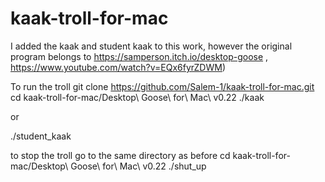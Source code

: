 # kaak-troll-for-mac
I added the kaak and student kaak to this work, however the original program belongs to https://samperson.itch.io/desktop-goose , https://www.youtube.com/watch?v=EQx6fyrZDWM)

To run the troll
git clone https://github.com/Salem-1/kaak-troll-for-mac.git
cd kaak-troll-for-mac/Desktop\ Goose\ for\ Mac\ v0.22
./kaak

or

./student_kaak

to stop the troll go to the same directory as before
cd kaak-troll-for-mac/Desktop\ Goose\ for\ Mac\ v0.22
./shut_up
